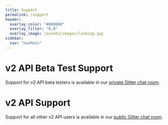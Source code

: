 ```yaml
---
title: Support
permalink: /support
header:
  overlay_color: "#000000"
  overlay_filter: "0.0"
  overlay_image: /assets/images/landing.jpg
sidebar:
  nav: "navMain"
---
```


# v2 API Beta Test Support

Support for v2 API beta testers is available in our [private Gitter chat room](https://gitter.im/WeatherLink/v2-api-beta).

# v2 API Support

Support for all other v2 API users is available in our [public Gitter chat room](https://gitter.im/WeatherLink/v2-api).
